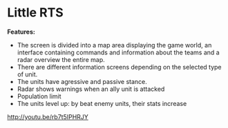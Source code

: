 # Little RTS

**Features:**

*	The screen is divided into a map area displaying the game world, an interface containing commands and information about the teams and a radar overview the entire map.
*	There are different information screens depending on the selected type of unit.
*	The units have agressive and passive stance.
*	Radar shows warnings when an ally unit is attacked
*	Population limit
*	The units level up: by beat enemy units, their stats increase

http://youtu.be/rb7t5IPHRJY
